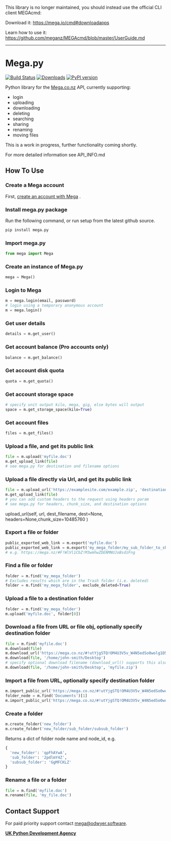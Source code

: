 This library is no longer maintained, you should instead use the official CLI client MEGAcmd:

Download it: https://mega.io/cmd#downloadapps

Learn how to use it: https://github.com/meganz/MEGAcmd/blob/master/UserGuide.md


----


Mega.py
=======

[![Build
Status](https://travis-ci.org/odwyersoftware/mega.py.png?branch=master)](https://travis-ci.org/odwyersoftware/mega.py)
[![Downloads](https://pypip.in/d/mega.py/badge.png)](https://crate.io/packages/mega.py/)  [![PyPI version](https://badge.fury.io/py/mega.py.svg)](https://pypi.org/project/mega.py/)

Python library for the [Mega.co.nz](https://mega.nz/aff=Zo6IxNaHw14)
API, currently supporting:

-   login
-   uploading
-   downloading
-   deleting
-   searching
-   sharing
-   renaming
-   moving files

This is a work in progress, further functionality coming shortly.

For more detailed information see API\_INFO.md

How To Use
----------

### Create a Mega account

First, [create an account with Mega](https://mega.nz/aff=Zo6IxNaHw14) .

### Install mega.py package

Run the following command, or run setup from the latest github source.

```python
pip install mega.py
```

### Import mega.py

```python
from mega import Mega
```

### Create an instance of Mega.py

```python
mega = Mega()
```

### Login to Mega

```python
m = mega.login(email, password)
# login using a temporary anonymous account
m = mega.login()
```

### Get user details

```python
details = m.get_user()
```

### Get account balance (Pro accounts only)

```python
balance = m.get_balance()
```

### Get account disk quota

```python
quota = m.get_quota()
```

### Get account storage space

```python
# specify unit output kilo, mega, gig, else bytes will output
space = m.get_storage_space(kilo=True)
```

### Get account files

```python
files = m.get_files()
```

### Upload a file, and get its public link

```python
file = m.upload('myfile.doc')
m.get_upload_link(file)
# see mega.py for destination and filename options
```
### Upload a file directly via Url, and get its public link

```python
file = m.upload_url('https://examplesite.com/example.zip', 'destination file name.zip')
m.get_upload_link(file)
# you can add custom headers to the request using headers param
# see mega.py for headers, chunk_size, and destination options
```
upload_url(self, url, dest_filename, dest=None, headers=None,chunk_size=10485760 )

### Export a file or folder

```python
public_exported_web_link = m.export('myfile.doc')
public_exported_web_link = m.export('my_mega_folder/my_sub_folder_to_share')
# e.g. https://mega.nz/#F!WlVl1CbZ!M3wmhwZDENMNUJoBsdzFng
```

### Find a file or folder

```python
folder = m.find('my_mega_folder')
# Excludes results which are in the Trash folder (i.e. deleted)
folder = m.find('my_mega_folder', exclude_deleted=True)
```

### Upload a file to a destination folder

```python
folder = m.find('my_mega_folder')
m.upload('myfile.doc', folder[0])
```

### Download a file from URL or file obj, optionally specify destination folder

```python
file = m.find('myfile.doc')
m.download(file)
m.download_url('https://mega.co.nz/#!utYjgSTQ!OM4U3V5v_W4N5edSo0wolg1D5H0fwSrLD3oLnLuS9pc')
m.download(file, '/home/john-smith/Desktop')
# specify optional download filename (download_url() supports this also)
m.download(file, '/home/john-smith/Desktop', 'myfile.zip')
```

### Import a file from URL, optionally specify destination folder

```python
m.import_public_url('https://mega.co.nz/#!utYjgSTQ!OM4U3V5v_W4N5edSo0wolg1D5H0fwSrLD3oLnLuS9pc')
folder_node = m.find('Documents')[1]
m.import_public_url('https://mega.co.nz/#!utYjgSTQ!OM4U3V5v_W4N5edSo0wolg1D5H0fwSrLD3oLnLuS9pc', dest_node=folder_node)
```

### Create a folder

```python
m.create_folder('new_folder')
m.create_folder('new_folder/sub_folder/subsub_folder')
```

Returns a dict of folder node name and node\_id, e.g.

```python
{
  'new_folder': 'qpFhAYwA',
  'sub_folder': '2pdlmY4Z',
  'subsub_folder': 'GgMFCKLZ'
}
```

### Rename a file or a folder

```python
file = m.find('myfile.doc')
m.rename(file, 'my_file.doc')
```

## Contact Support

For paid priority support contact [mega@odwyer.software](mailto:mega@odwyer.software).

**[UK Python Development Agency](https://odwyer.software/)**
